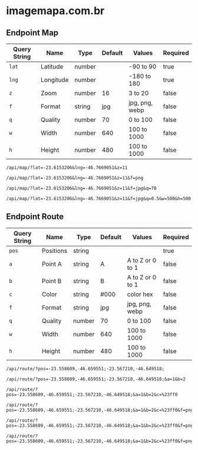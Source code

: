# imagemapa.com.br

## Endpoint Map

|Query String|Name           |Type   |Default|Values        |Required|
|------------|---------------|-------|-------|--------------|--------|
|`lat`       |Latitude       |number |       |-90 to 90     |true    |
|`lng`       |Longitude      |number |       |-180 to 180   |true    |
|`z`         |Zoom           |number |16     |3 to 20       |false   |
|`f`         |Format         |string |jpg    |jpg, png, webp|false   |
|`q`         |Quality        |number |70     |0 to 100      |false   |
|`w`         |Width          |number |640    |100 to 1000   |false   |
|`h`         |Height         |number |480    |100 to 1000   |false   |

```
/api/map/?lat=-23.6153206&lng=-46.7669051&z=11

/api/map/?lat=-23.6153206&lng=-46.7669051&z=11&f=png

/api/map/?lat=-23.6153206&lng=-46.7669051&z=11&f=jpg&q=70

/api/map/?lat=-23.6153206&lng=-46.7669051&z=11&f=jpg&q=0.5&w=500&h=500
```

## Endpoint Route

|Query String|Name           |Type   |Default|Values           |Required|
|------------|---------------|-------|-------|-----------------|--------|
|`pos`       |Positions      |string |       |                 |true    |
|`a`         |Point A        |string |A      |A to Z or 0 to 1 |false   |
|`b`         |Point B        |string |B      |A to Z or 0 to 1 |false   |
|`c`         |Color          |string |#000   |color hex        |false   |
|`f`         |Format         |string |jpg    |jpg, png, webp   |false   |
|`q`         |Quality        |number |70     |0 to 100         |false   |
|`w`         |Width          |number |640    |100 to 1000      |false   |
|`h`         |Height         |number |480    |100 to 1000      |false   |

```
/api/route/?pos=-23.558609,-46.659551;-23.567210,-46.649518;

/api/route/?pos=-23.558609,-46.659551;-23.567210,-46.649518;&a=1&b=2

/api/route/?pos=-23.558609,-46.659551;-23.567210,-46.649518;&a=1&b=2&c=%23ff0

/api/route/?pos=-23.558609,-46.659551;-23.567210,-46.649518;&a=1&b=2&c=%23ff0&f=png

/api/route/?pos=-23.558609,-46.659551;-23.567210,-46.649518;&a=1&b=2&c=%23ff0&f=png&q=100

/api/route/?pos=-23.558609,-46.659551;-23.567210,-46.649518;&a=1&b=2&c=%23ff0&f=png&q=100&w=1000&h=100
```